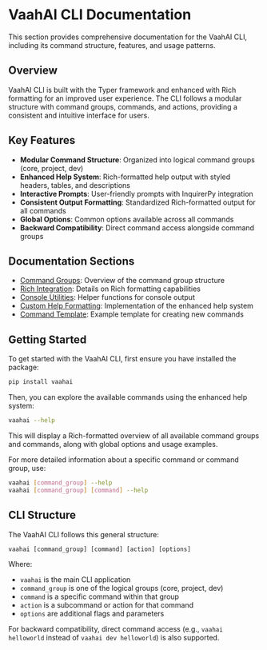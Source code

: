 # VaahAI CLI Documentation

This section provides comprehensive documentation for the VaahAI CLI, including its command structure, features, and usage patterns.

## Overview

VaahAI CLI is built with the Typer framework and enhanced with Rich formatting for an improved user experience. The CLI follows a modular structure with command groups, commands, and actions, providing a consistent and intuitive interface for users.

## Key Features

- **Modular Command Structure**: Organized into logical command groups (core, project, dev)
- **Enhanced Help System**: Rich-formatted help output with styled headers, tables, and descriptions
- **Interactive Prompts**: User-friendly prompts with InquirerPy integration
- **Consistent Output Formatting**: Standardized Rich-formatted output for all commands
- **Global Options**: Common options available across all commands
- **Backward Compatibility**: Direct command access alongside command groups

## Documentation Sections

- [Command Groups](command_groups.md): Overview of the command group structure
- [Rich Integration](rich_integration.md): Details on Rich formatting capabilities
- [Console Utilities](console_utilities.md): Helper functions for console output
- [Custom Help Formatting](custom_help_formatting.md): Implementation of the enhanced help system
- [Command Template](command_template.py): Example template for creating new commands

## Getting Started

To get started with the VaahAI CLI, first ensure you have installed the package:

```bash
pip install vaahai
```

Then, you can explore the available commands using the enhanced help system:

```bash
vaahai --help
```

This will display a Rich-formatted overview of all available command groups and commands, along with global options and usage examples.

For more detailed information about a specific command or command group, use:

```bash
vaahai [command_group] --help
vaahai [command_group] [command] --help
```

## CLI Structure

The VaahAI CLI follows this general structure:

```
vaahai [command_group] [command] [action] [options]
```

Where:
- `vaahai` is the main CLI application
- `command_group` is one of the logical groups (core, project, dev)
- `command` is a specific command within that group
- `action` is a subcommand or action for that command
- `options` are additional flags and parameters

For backward compatibility, direct command access (e.g., `vaahai helloworld` instead of `vaahai dev helloworld`) is also supported.
